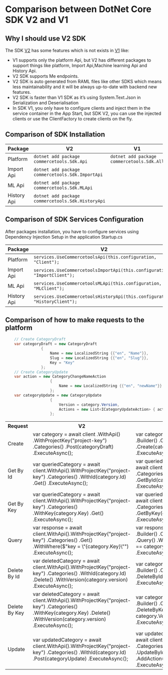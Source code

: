 # Comparison between DotNet Core SDK V2 and V1
## Why I should use V2 SDK
The SDK [V2](/) has some features which is not exists in [V1](https://github.com/commercetools/commercetools-dotnet-core-sdk) like:
* V1 supports only the platform Api, but V2 has different packages to support things like platform, Import Api,Machine learning Api and History Api.
* V2 SDK supports Me endpoints.
* V2 SDK is auto generated from RAML files like other SDKS which means less maintainability and it will be always up-to-date with backend new features.
* V2 SDK is faster than V1 SDK as it’s using System.Text.Json in Serialization and Deserialisation
* In SDK V1, you only have to configure clients and inject them in the service container in the App Start, but SDK V2, you can use the injected clients or use the ClientFactory to create clients on the fly.

## Comparison of SDK Installation
| Package     | V2                                                     | V1                                              |
|-------------|--------------------------------------------------------|-------------------------------------------------|
| Platform    | ```dotnet add package commercetools.Sdk.Api```         | ```dotnet add package commercetools.Sdk.All```  |
| Import Api  | ```dotnet add package commercetools.Sdk.ImportApi```   |                                                 |
| ML Api      | ```dotnet add package commercetools.Sdk.MLApi```       |                                                 |
| History Api | ```dotnet add package commercetools.Sdk.HistoryApi```  |                                                 |

## Comparison of SDK Services Configuration
After packages installation, you have to configure services using Dependency Injection Setup in the application Startup.cs

| Package     | V2                                                                              | V1                                                             |
|-------------|---------------------------------------------------------------------------------|----------------------------------------------------------------|
| Platform    | ```services.UseCommercetoolsApi(this.configuration, "Client");```               | ```services.UseCommercetools(this.configuration,"Client");```  |
| Import Api  | ```services.UseCommercetoolsImportApi(this.configuration, "ImportClient");```   |                                                                |
| ML Api      | ```services.UseCommercetoolsMLApi(this.configuration, "MLClient");```           |                                                                |
| History Api | ```services.UseCommercetoolsHistoryApi(this.configuration, "HistoryClient");``` |                                                                |

## Comparison of how to make requests to the platform
```c#
    // Create CategoryDraft
    var categoryDraft = new CategoryDraft
                {
                    Name = new LocalizedString {{"en", "Name"}},
                    Slug = new LocalizedString {{"en", "Slug"}},
                    Key = "Key"
                };
    // Create CategoryUpdate
    var action = new CategoryChangeNameAction
                    {
                        Name = new LocalizedString {{"en", "newName"}}
                    };
    var categoryUpdate = new CategoryUpdate
                    {
                        Version = category.Version,
                        Actions = new List<ICategoryUpdateAction> { action }
                    };
```
<table>
<tr>
	<th>
    	Request
    </th>
    <th>
    	V2
    </th>
    <th>
    	V1
    </th>
</tr>
<tr>
	<td>
    	Create
    </td>
    <td>
    	var category = await client
        							.WithApi()
                                    .WithProjectKey("project-key")
                                    .Categories()
                                    .Post(categoryDraft)
                                    .ExecuteAsync();
    </td>
    <td>
    var category = await client
                                .Builder()
                                .Categories()
                                .Create(categoryDraft)
                                .ExecuteAsync();
    </td>
</tr>
<tr>
	<td>
    	Get By Id
    </td>
    <td>
    	var queriedCategory = await client.WithApi().WithProjectKey("project-key")
                        .Categories()
                        .WithId(category.Id)
                        .Get()
                        .ExecuteAsync();
    </td>
    <td>
     var queriedCategory = await client
                            .Builder()
                            .Categories()
                            .GetById(category.Id)
                            .ExecuteAsync();
    </td>
</tr>
<tr>
	<td>
    	Get By Key
    </td>
    <td>
    	var queriedCategory = await client.WithApi().WithProjectKey("project-key")
                        .Categories()
                        .WithKey(category.Key)
                        .Get()
                        .ExecuteAsync();
    </td>
    <td>
     var queriedCategory = await client
                            .Builder()
                            .Categories()
                            .GetByKey(category.Key)
                            .ExecuteAsync();
    </td>
</tr>
<tr>
	<td>
    	Query
    </td>
    <td>
    	var response = await client.WithApi().WithProjectKey("project-key")
                    .Categories()
                    .Get()
                    .WithWhere($"key = \"{category.Key}\"")
                    .ExecuteAsync();
    </td>
    <td>
     var response = await client
                             .Builder()
                             .Categories()
                             .Query()
                             .Where(c => c.Key == category.Key.valueOf())
                             .ExecuteAsync();
    </td>
</tr>
<tr>
	<td>
    	Delete By Id
    </td>
    <td>
    	var deletedCategory = await client.WithApi().WithProjectKey("project-key")
                    .Categories()
                    .WithId(category.Id)
                    .Delete()
                    .WithVersion(category.version)
                    .ExecuteAsync();
    </td>
    <td>
    var category = await client
                                 .Builder()
                                 .Categories()
                                 .DeleteById(category)
                                 .ExecuteAsync();
    </td>
</tr>
<tr>
	<td>
    	Delete By Key
    </td>
    <td>
    	var deletedCategory = await client.WithApi().WithProjectKey("project-key")
                    .Categories()
                    .WithKey(category.Key)
                    .Delete()
                    .WithVersion(category.version)
                    .ExecuteAsync();
    </td>
    <td>
    var category = await client
                                 .Builder()
                                 .Categories()
                                 .DeleteByKey(category.Key, category.Version)
                                 .ExecuteAsync();
    </td>
</tr>
<tr>
	<td>
    	Update
    </td>
    <td>
    	var updatedCategory = await client.WithApi().WithProjectKey("project-key")
                    .Categories()
                    .WithId(category.Id)
                    .Post(categoryUpdate)
                    .ExecuteAsync();
    </td>
    <td>
    var updatedCategory = await client
                        .Builder()
                        .Categories()
                        .UpdateById(category)
                        .AddAction(action)
                        .ExecuteAsync();
    </td>
</tr>
</table>